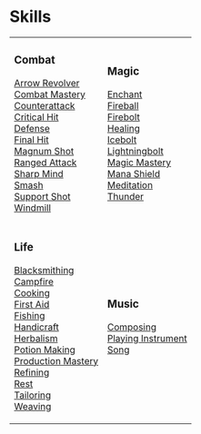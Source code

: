 Skills
=============================================================================

<table style="width:100%; table-layout:fixed;">
<tr>
<td>

### Combat

<span data-feature="ArrowRevolver">[Arrow Revolver](?Arrow_Revolver)<br/></span>
[Combat Mastery](?Combat_Mastery)<br/>
[Counterattack](?Counterattack)<br/>
[Critical Hit](?Critical_Hit)<br/>
[Defense](?Defense)<br/>
<span data-feature="FinalHit">[Final Hit](?Final_Hit)<br/></span>
[Magnum Shot](?Magnum_Shot)<br/>
[Ranged Attack](?Ranged_Attack)<br/>
<span data-feature="SharpMind">[Sharp Mind](?Sharp_Mind)<br/></span>
[Smash](?Smash)<br/>
[Support Shot](?Support_Shot)<br/>
[Windmill](?Windmill)<br/>

</td>
<td>

### Magic

[Enchant](?Enchant)<br/>
<span data-feature="Fireball">[Fireball](?Fireball)<br/></span>
[Firebolt](?Firebolt)<br/>
[Healing](?Healing)<br/>
[Icebolt](?Icebolt)<br/>
[Lightningbolt](?Lightningbolt)<br/>
[Magic Mastery](?Magic_Mastery)<br/>
[Mana Shield](?Mana_Shield)<br/>
[Meditation](?Meditation)<br/>
<span data-feature="Thunder">[Thunder](?Thunder)<br/></span>

</td>
</tr>
<tr>
<td>

### Life

[Blacksmithing](?Blacksmithing)<br/>
[Campfire](?Campfire)<br/>
[Cooking](?Cooking)<br/>
[First Aid](?First_Aid)<br/>
[Fishing](?Fishing)<br/>
[Handicraft](?Handicraft)<br/>
[Herbalism](?Herbalism)<br/>
[Potion Making](?Potion_Making)<br/>
[Production Mastery](?Production_Mastery)<br/>
[Refining](?Refining)<br/>
[Rest](?Rest)<br/>
[Tailoring](?Tailoring)<br/>
[Weaving](?Weaving)<br/>

</td>
<td>

### Music

[Composing](?Composing)<br/>
[Playing Instrument](?Playing_Instrument)<br/>
<span data-feature="Singing">[Song](?Song)<br/></span>

</td>
</tr>
</table>
